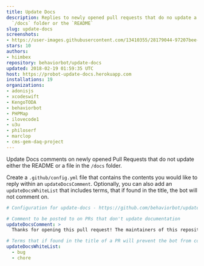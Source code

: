 ```yaml
---
title: Update Docs
description: Replies to newly opened pull requests that do no update a file in the
  `/docs` folder or the `README`
slug: update-docs
screenshots:
- https://user-images.githubusercontent.com/13410355/28179044-97207bee-67b5-11e7-80d0-0c8ede4a325f.png
stars: 10
authors:
- hiimbex
repository: behaviorbot/update-docs
updated: 2018-02-19 01:59:35 UTC
host: https://probot-update-docs.herokuapp.com
installations: 19
organizations:
- adonisjs
- xcodeswift
- KengoTODA
- behaviorbot
- PHPMap
- ilovecode1
- u3u
- philoserf
- marclop
- cms-gem-daq-project
---
```



Update Docs comments on newly opened Pull Requests that do not update either the README or a file in the `/docs` folder.

Create a `.github/config.yml` file that contains the contents you would like to reply within an `updateDocsComment`. Optionally, you can also add an `updateDocsWhiteList` that includes terms, that if found in the title, the bot will not comment on.

```yml
# Configuration for update-docs - https://github.com/behaviorbot/update-docs

# Comment to be posted to on PRs that don't update documentation
updateDocsComment: >
  Thanks for opening this pull request! The maintainers of this repository would appreciate it if you would update some of our documentation based on your changes.

# Terms that if found in the title of a PR will prevent the bot from commenting on it
updateDocsWhiteList:
  - bug
  - chore
```
